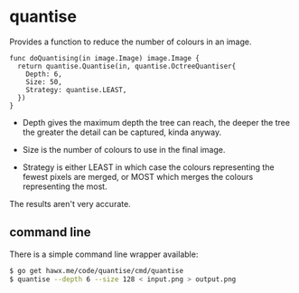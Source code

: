 # quantise

Provides a function to reduce the number of colours in an image.

``` golang
func doQuantising(in image.Image) image.Image {
  return quantise.Quantise(in, quantise.OctreeQuantiser{
    Depth: 6,
    Size: 50,
    Strategy: quantise.LEAST,
  })
}
```

- Depth gives the maximum depth the tree can reach, the deeper the tree the
  greater the detail can be captured, kinda anyway.

- Size is the number of colours to use in the final image.

- Strategy is either LEAST in which case the colours representing the fewest
  pixels are merged, or MOST which merges the colours representing the most.

The results aren't very accurate.


## command line

There is a simple command line wrapper available:

``` bash
$ go get hawx.me/code/quantise/cmd/quantise
$ quantise --depth 6 --size 128 < input.png > output.png
```

